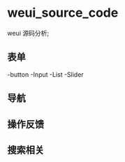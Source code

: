 # weui_source_code
weui  源码分析;

## 表单
-button
-Input
-List
-Slider
## 导航

## 操作反馈

## 搜索相关


##




